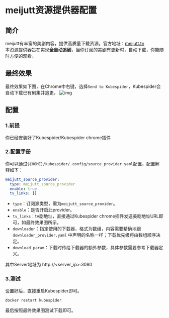 # meijutt资源提供器配置
## 简介
meijutt有丰富的美剧内容，提供高质量下载资源。官方地址：[meijutt.tv](https://www.meijutt.tv/)  
本资源提供器旨在实现**全自动追剧**，当你订阅的美剧有更新时，自动下载，你能随时方便的观看。

## 最终效果
最终效果如下图，在Chrome中右键，选择`Send to Kubespider`，Kubespider会自动下载已有剧集并追更。
![img](../../images/meijutt_download.gif)

## 配置
### 1.前提
你已经安装好了Kubespider/Kubespider chrome插件

### 2.配置手册
你可以通过`${HOME}/kubespider/.config/source_provider.yaml`配置，配置解释如下：
```yaml
meijutt_source_provider:
  type: meijutt_source_provider
  enable: true
  tv_links: []
```

* `type`：订阅源类型，需为`meijutt_source_provider`。
* `enable`：是否开启此provider。  
* `tv_links`：tv剧地址，直接通过Kubespider chrome插件发送美剧地址URL即可，如最终效果图所示。
* `downloader`：指定使用的下载器，格式为数组，内容需要精确地跟 `downloader_provider.yaml` 中声明的名称一样；下载优先级将由数组顺序决定。
* `download_param`：下载时传给下载器的额外参数，具体参数需要参考下载器定义。

其中Server地址为 http://<server_ip>:3080

### 3.测试
设置好后，直接重启Kubespider即可。
```sh
docker restart kubespider
```

最后按照最终效果图测试下载即可。